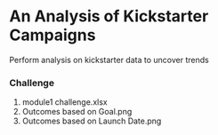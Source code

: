 # An Analysis of Kickstarter Campaigns
Perform analysis on kickstarter data to uncover trends

### Challenge
1. module1 challenge.xlsx
2. Outcomes based on Goal.png
3. Outcomes based on Launch Date.png
